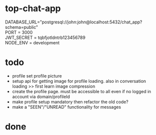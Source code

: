 # top-chat-app

DATABASE_URL="postgresql://john:john@localhost:5432/chat_app?schema=public"  
PORT = 3000  
JWT_SECRET = tqbfjotldntrb123456789  
NODE_ENV = development

# todo

- profile set profile picture
- setup api for getting image for profile loading. also in conversation loading >> first learn image compression
- create the profile page. must be accessible to all even if no logged in account via domain/profileId
- make profile setup mandatory then refactor the old code?
- make a "SEEN"/"UNREAD" functionality for messages

# done
